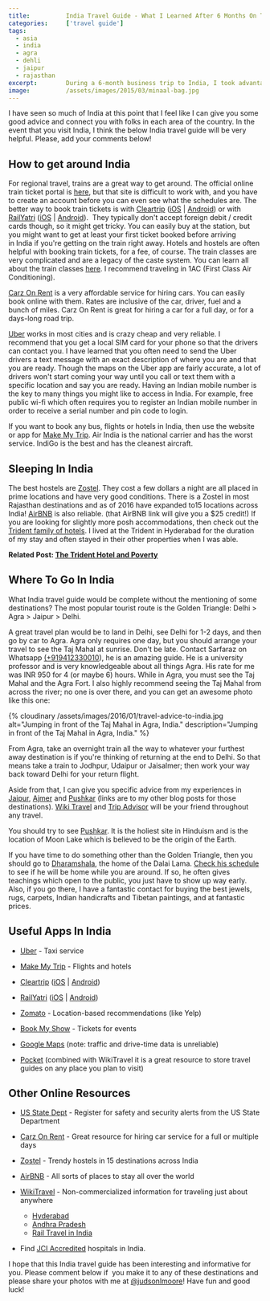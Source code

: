 ```yaml
---
title:			India Travel Guide - What I Learned After 6 Months On The Road
categories:		['travel guide']
tags:
  - asia
  - india
  - agra
  - dehli
  - jaipur
  - rajasthan
excerpt:		During a 6-month business trip to India, I took advantage of every weekend to travel to a different corner of this beautiful and vibrant country.
image:			/assets/images/2015/03/minaal-bag.jpg
---
```


I have seen so much of India at this point that I feel like I can give you some good advice and connect you with folks in each area of the country. In the event that you visit India, I think the below India travel guide will be very helpful. Please, add your comments below!

## How to get around India

For regional travel, trains are a great way to get around. The official online train ticket portal is [here](https://www.irctc.co.in/eticketing/loginHome.jsf), but that site is difficult to work with, and you have to create an account before you can even see what the schedules are. The better way to book train tickets is with [Cleartrip](http://www.cleartrip.com/) ([iOS](https://itunes.apple.com/in/app/cleartrip-flights-hotels-indian/id531324961?mt=8) | [Android](https://play.google.com/store/apps/details?hl=en&id=com.cleartrip.android&referrer=apsalar_clid%3Du7obSSvO1l-pEwJ8ymnQVCVQeTXsnb600xy853v-sh-8243R89lvUtJdVIWOpdDR2QPsAkkdnUjS3255m0X_pbIrMP3K0r8MnvBynkgsUxbEE3YICVDoT_ulVhIpSW2lipQb9piDixQ41giv1f20djzyDPKmif4lBS9tKVPBGlA)) or with [RailYatri](https://www.railyatri.in/) ([iOS](https://itunes.apple.com/in/app/railyatri-pnr-status-live/id1052177547?mt=8) | [Android](https://play.google.com/store/apps/details?id=com.railyatri.in.mobile&hl=en)).  They typically don't accept foreign debit / credit cards though, so it might get tricky. You can easily buy at the station, but you might want to get at least your first ticket booked before arriving in India if you're getting on the train right away. Hotels and hostels are often helpful with booking train tickets, for a fee, of course. The train classes are very complicated and are a legacy of the caste system. You can learn all about the train classes [here](http://wikitravel.org/en/Rail_travel_in_India). I recommend traveling in 1AC (First Class Air Conditioning).

[Carz On Rent](http://www.carzonrent.com/) is a very affordable service for hiring cars. You can easily book online with them. Rates are inclusive of the car, driver, fuel and a bunch of miles. Carz On Rent is great for hiring a car for a full day, or for a days-long road trip.

[Uber](https://www.uber.com/invite/uberjudsonlmoore) works in most cities and is crazy cheap and very reliable. I recommend that you get a local SIM card for your phone so that the drivers can contact you. I have learned that you often need to send the Uber drivers a text message with an exact description of where you are and that you are ready. Though the maps on the Uber app are fairly accurate, a lot of drivers won't start coming your way until you call or text them with a specific location and say you are ready. Having an Indian mobile number is the key to many things you might like to access in India. For example, free public wi-fi which often requires you to register an Indian mobile number in order to receive a serial number and pin code to login.

If you want to book any bus, flights or hotels in India, then use the website or app for [Make My Trip](http://makemytrip.com/). Air India is the national carrier and has the worst service. IndiGo is the best and has the cleanest aircraft.

## Sleeping In India

The best hostels are [Zostel](http://zostel.com/). They cost a few dollars a night are all placed in prime locations and have very good conditions. There is a Zostel in most Rajasthan destinations and as of 2016 have expanded to15 locations across India! [AirBNB](https://www.airbnb.com/c/jmoore381) is also reliable. (that AirBNB link will give you a \$25 credit!) If you are looking for slightly more posh accommodations, then check out the [Trident family of hotels](http://www.tridenthotels.com/). I lived at the Trident in Hyderabad for the duration of my stay and often stayed in their other properties when I was able.

**Related Post: [The Trident Hotel and Poverty](/the-trident-hotel-and-poverty/)**

## Where To Go In India

What India travel guide would be complete without the mentioning of some destinations? The most popular tourist route is the Golden Triangle: Delhi > Agra > Jaipur > Delhi.

A great travel plan would be to land in Delhi, see Delhi for 1-2 days, and then go by car to Agra. Agra only requires one day, but you should arrange your travel to see the Taj Mahal at sunrise. Don't be late. Contact Sarfaraz on Whatsapp [(+919412330010](tel:%28%2B919412330010)), he is an amazing guide. He is a university professor and is very knowledgeable about all things Agra. His rate for me was INR 950 for 4 (or maybe 6) hours. While in Agra, you must see the Taj Mahal and the Agra Fort. I also highly recommend seeing the Taj Mahal from across the river; no one is over there, and you can get an awesome photo like this one:

{% cloudinary /assets/images/2016/01/travel-advice-to-india.jpg alt="Jumping in front of the Taj Mahal in Agra, India." description="Jumping in front of the Taj Mahal in Agra, India." %}

From Agra, take an overnight train all the way to whatever your furthest away destination is if you're thinking of returning at the end to Delhi. So that means take a train to Jodhpur, Udaipur or Jaisalmer; then work your way back toward Delhi for your return flight.

Aside from that, I can give you specific advice from my experiences in [Jaipur](/jaipur/), [Ajmer](/ajmer) and [Pushkar](/pushkar) (links are to my other blog posts for those destinations). [Wiki Travel](http://wikitravel.org/en/Rajasthan) and [Trip Advisor](http://www.tripadvisor.in/Search?q=Rajasthan&geo=297665&pid=3826&returnTo=http%253A__2F____2F__www__2E__tripadvisor__2E__in__2F__ShowForum__2D__g297665__2D__i4566__2D__Rajasthan__2E__html) will be your friend throughout any travel.

You should try to see [Pushkar](/pushkar). It is the holiest site in Hinduism and is the location of Moon Lake which is believed to be the origin of the Earth.

If you have time to do something other than the Golden Triangle, then you should go to [Dharamshala](/dharamshala), the home of the Dalai Lama. [Check his schedule](http://www.dalailama.com/teachings/schedule) to see if he will be home while you are around. If so, he often gives teachings which open to the public, you just have to show up way early. Also, if you go there, I have a fantastic contact for buying the best jewels, rugs, carpets, Indian handicrafts and Tibetan paintings, and at fantastic prices.

## **Useful Apps In India**

- [Uber](https://www.uber.com/invite/uberjudsonlmoore) - Taxi service

- [Make My Trip](http://makemytrip.com) - Flights and hotels

- [Cleartrip](http://www.cleartrip.com/) ([iOS](https://itunes.apple.com/in/app/cleartrip-flights-hotels-indian/id531324961?mt=8) | [Android](https://play.google.com/store/apps/details?hl=en&id=com.cleartrip.android&referrer=apsalar_clid%3Du7obSSvO1l-pEwJ8ymnQVCVQeTXsnb600xy853v-sh-8243R89lvUtJdVIWOpdDR2QPsAkkdnUjS3255m0X_pbIrMP3K0r8MnvBynkgsUxbEE3YICVDoT_ulVhIpSW2lipQb9piDixQ41giv1f20djzyDPKmif4lBS9tKVPBGlA))

- [RailYatri](https://www.railyatri.in/) ([iOS](https://itunes.apple.com/in/app/railyatri-pnr-status-live/id1052177547?mt=8) | [Android](https://play.google.com/store/apps/details?id=com.railyatri.in.mobile&hl=en))

- [Zomato](https://www.zomato.com/) - Location-based recommendations (like Yelp)

- [Book My Show](http://bookmyshow.com) - Tickets for events

- [Google Maps](https://www.google.com/maps) (note: traffic and drive-time data is unreliable)

- [Pocket](http://getpocket.com/a/queue/) (combined with WikiTravel it is a great resource to store travel guides on any place you plan to visit)

## **Other Online Resources**

- [US State Dept](http://travel.state.gov/) - Register for safety and security alerts from the US State Department

- [Carz On Rent](http://carzonrent.com/) - Great resource for hiring car service for a full or multiple days

- [Zostel](http://zostel.com/) - Trendy hostels in 15 destinations across India

- [AirBNB](https://www.airbnb.com/c/jmoore381?s=3&i=1%3Fs%3D26) - All sorts of places to stay all over the world

- [WikiTravel](http://wikitravel.org/) - Non-commercialized information for traveling just about anywhere

	- [Hyderabad](http://wikitravel.org/en/Hyderabad)

	* [Andhra Pradesh](http://wikitravel.org/en/Andhra_Pradesh)

	- [Rail Travel in India](http://wikitravel.org/en/Rail_travel_in_India)

* Find [JCI Accredited](http://www.jointcommissioninternational.org/about-jci/jci-accredited-organizations/?c=India) hospitals in India.

I hope that this India travel guide has been interesting and informative for you. Please comment below if  you make it to any of these destinations and please share your photos with me at [@judsonlmoore](https://twitter.com/judsonlmoore)! Have fun and good luck!
